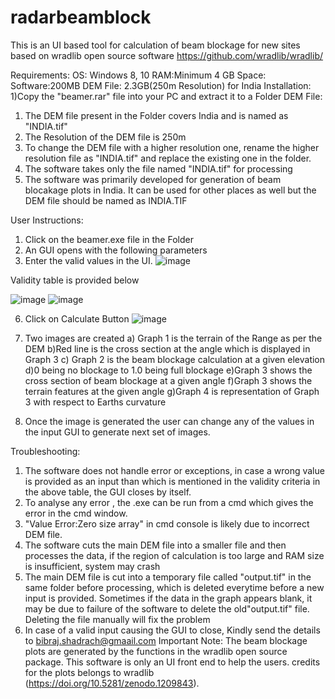 # radarbeamblock
This is an UI based tool for calculation of beam blockage for new sites based on wradlib open source software https://github.com/wradlib/wradlib/

Requirements:
OS: Windows 8, 10
RAM:Minimum 4 GB
Space: 
 Software:200MB
 DEM File: 2.3GB(250m Resolution) for India
Installation:
1)Copy the "beamer.rar" file into your PC and extract it to a Folder
DEM File:
1) The DEM file present in the Folder covers India and is named as "INDIA.tif"
2) The Resolution of the DEM file is 250m
3) To change the DEM file with a higher resolution one, rename the higher resolution file as 
"INDIA.tif" and replace the existing one in the folder.
4) The software takes only the file named "INDIA.tif" for processing
5) The software was primarily developed for generation of beam blocakage plots in India. It can be used for other places as well but the DEM file should be named as INDIA.TIF
   
User Instructions:
1) Click on the beamer.exe file in the Folder
2) An GUI opens with the following parameters
3) Enter the valid values in the UI.
   ![image](https://github.com/user-attachments/assets/d24fc0be-1dfc-4227-a1ac-0ef36a18235e)


Validity table is provided below

![image](https://github.com/user-attachments/assets/d752917b-6c46-4294-98a6-e6b9c425bf0b)
![image](https://github.com/user-attachments/assets/eeac8221-47d3-493a-bc64-e0a95ab7189e)


6) Click on Calculate Button
 ![image](https://github.com/user-attachments/assets/d3184a7c-d50e-43a9-a726-27f0a5a3ca78)
 
 
8) Two images are created
a) Graph 1 is the terrain of the Range as per the DEM
b)Red line is the cross section at the angle which is displayed in Graph 3
c) Graph 2 is the beam blockage calculation at a given elevation
d)0 being no blockage to 1.0 being full blockage
e)Graph 3 shows the cross section of beam blockage at a given angle
f)Graph 3 shows the terrain features at the given angle
g)Graph 4 is representation of Graph 3 with respect to Earths curvature
9) Once the image is generated the user can change any of the values in the input GUI to 
generate next set of images.

Troubleshooting:
1. The software does not handle error or exceptions, in case a wrong value is provided 
as an input than which is mentioned in the validity criteria in the above table, the 
GUI closes by itself.    
2. To analyse any error , the .exe can be run from a cmd which gives the error in the 
cmd window.
4. "Value Error:Zero size array" in cmd console is likely due to incorrect DEM file.
5. The software cuts the main DEM file into a smaller file and then processes the data, 
if the region of calculation is too large and RAM size is insufficient, system may 
crash
6. The main DEM file is cut into a temporary file called "output.tif" in the same folder 
before processing, which is deleted everytime before a new input is provided. 
Sometimes if the data in the graph appears blank, it may be due to failure of the 
software to delete the old"output.tif" file. Deleting the file manually will fix the 
problem
7. In case of a valid input causing the GUI to close, Kindly send the details to 
bibraj.shadrach@gmaail.com 
Important Note:
The beam blockage plots are generated by the functions in the wradlib open source package. This software is only an UI front end to help the users. credits for the plots belongs to  wradlib (https://doi.org/10.5281/zenodo.1209843).
